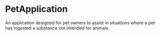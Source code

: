 # PetApplication
An application designed for pet owners to assist in situations where a pet has ingested a substance not intended for animals.
